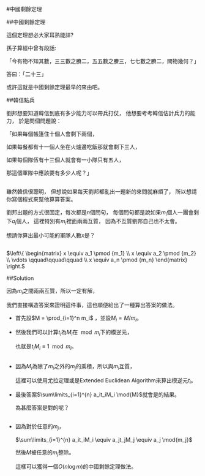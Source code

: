 #中國剩餘定理

##中國剩餘定理

這個定理想必大家耳熟能詳?

孫子算經中曾有段話:

「今有物不知其數，三三數之賸二，五五數之賸三，七七數之賸二，問物幾何？」

答曰：「二十三」

或許這就是中國剩餘定理最早的來由吧。



##韓信點兵

劉邦想要知道韓信到底有多少能力可以帶兵打仗，
他想要考考韓信估計兵力的能力，
於是問個問題說：

「如果每個帳篷住十個人會剩下兩個，

如果每餐都有十一個人坐在火爐邊吃飯那就會剩下三人，

如果每個隊伍有十三個人就會有一小隊只有五人，

那這個軍隊中應該要有多少人呢？」


##
雖然韓信很聰明，
但想說如果每天劉邦都亂出一題新的來問就麻煩了，
所以想請你寫個程式來幫他算算答案。

劉邦出題的方式很固定，每次都是$n$個問句，
每個問句都是說如果$m_i$個人一團會剩下$a_i$個人，
這裡特別有$m_i$裡面兩兩互質，
因為不互質劉邦自己也不太會。

想請你算出最小可能的軍隊人數$x$是？


##
$\left\{ 
\begin{matrix} 
x \equiv a_1 \pmod {m_1} \\ 
x \equiv a_2 \pmod {m_2} \\ 
\vdots \qquad\qquad\qquad \\
x \equiv a_n \pmod {m_n} 
\end{matrix} 
\right.$



##Solution

因為$m_i$之間兩兩互質，所以一定有解，

我們直接構造答案來證明這件事，這也順便給出了一種算出答案的做法。

- 首先設$M = \prod_{i=1}^n m_i$ ，並設$M_i = M/m_i$。

- 然後我們可以計算$t_i$為$M_i$在$\mod{m_i}$下的模逆元，

	也就是$t_iM_i \equiv 1 \mod{m_i}$。


##
- 因為$M_i$為除了$m_i$之外的$m_j$的乘積，所以與$m_i$互質，

	這裡可以使用尤拉定理或是Extended Euclidean Algorithm來算出模逆元$t_i$。

- 最後答案$\sum\limits_{i=1}^{n} a_it_iM_i \mod{M}$就會是的結果。

	為甚麼答案是對的呢？


##

- 因為對於任意的$m_j$，

	$\sum\limits_{i=1}^{n} a_it_iM_i \equiv a_jt_jM_j \equiv a_j \mod{m_j}$

	然後$M$被任意的$m_j$整除。

	這樣可以獲得一個$O(n \log{m})$的中國剩餘定理做法。


